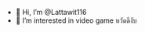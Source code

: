 - 👋 Hi, I’m @Lattawit116
- 👀 I’m interested in video game
   หวัดดีงับ

<!---
Lattawit116/Lattawit116 is a ✨ special ✨ repository because its `README.md` (this file) appears on your GitHub profile.
You can click the Preview link to take a look at your changes.
--->
